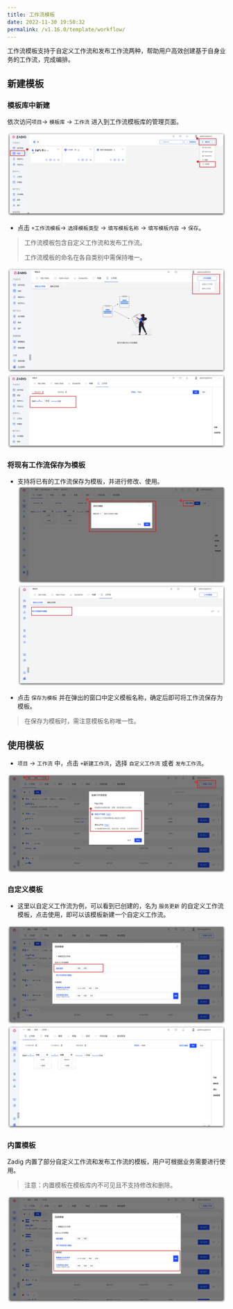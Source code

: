 ```yaml
---
title: 工作流模板
date: 2022-11-30 19:50:32
permalink: /v1.16.0/template/workflow/
---
```


<Badge text="企业版" />

工作流模板支持于自定义工作流和发布工作流两种，帮助用户高效创建基于自身业务的工作流，完成编排。

## 新建模板


### 模板库中新建

依次访问`项目`-> `模板库` -> `工作流` 进入到工作流模板库的管理页面。

![工作流模板库](./_images/workflow_template.png)


- 点击 `+工作流模板`-> `选择模板类型` -> `填写模板名称` -> `填写模板内容` -> `保存`。
> 工作流模板包含自定义工作流和发布工作流。
> 
> 工作流模板的命名在各自类别中需保持唯一。

![工作流模板](./_images/create_workflow_template_1.png)
![工作流模板](./_images/create_workflow_template_2.png)

### 将现有工作流保存为模板
- 支持将已有的工作流保存为模板，并进行修改、使用。
![保存为工作流模板](./_images/save_as_template_workflow_01.png)
![保存为工作流模板](./_images/save_as_template_workflow_02.png)

- 点击 `保存为模板` 并在弹出的窗口中定义模板名称，确定后即可将工作流保存为模板。
> 在保存为模板时，需注意模板名称唯一性。



## 使用模板

- `项目` -> `工作流` 中，点击 `+新建工作流`，选择 `自定义工作流` 或者 `发布工作流`。

![使用工作流模板](./_images/use_workflow_template_01.png)


### 自定义模板
- 这里以自定义工作流为例，可以看到已创建的，名为 `服务更新` 的自定义工作流模板，点击使用，即可以该模板新建一个自定义工作流。

![使用工作流模板](./_images/use_workflow_template_02.png)
![使用工作流模板](./_images/use_workflow_template_03.png)


### 内置模板

Zadig 内置了部分自定义工作流和发布工作流的模板，用户可根据业务需要进行使用。
> 注意：内置模板在模板库内不可见且不支持修改和删除。

![使用工作流模板](./_images/use_workflow_template_04.png)
